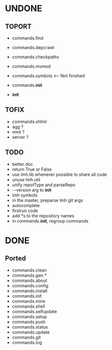 
# UNDONE

## TOPORT



* commands.find
* commands.depcrawl
* commands.checkpaths

* commands.mvmod
* commands.symbols <-- Not finished

* commands.__init__
* __init__

## TOFIX

* commands.xhtml
* agg ?
* mmt ?
* server ?

## TODO

* better doc
* return True or False
* use lmh.lib whenever possible to share all code
* unuse lmh.util
* unify repotType and parseRepo
* --version arg to __init__
* lmh symbols
* in the master, preparse lmh git args
* autocomplete
* firstrun code
* add *s to the repository names
* in commands.__init__, regroup commands

# DONE

## Ported

* commands.clean
* commands.gen.*
* commands.about
* commands.config
* commands.install
* commands.init
* commands.mine
* commands.shell
* commands.selfupdate
* commands.setup
* commands.push
* commands.status
* commands.update
* commands.git
* commands.log
